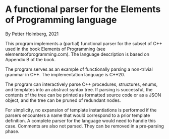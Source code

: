 # A functional parser for the Elements of Programming language

By Petter Holmberg, 2021

This program implements a (partial) functional parser for the subset of C++
used in the book Elements of Programming (see elementsofprogramming.com).
The language description is based on Appendix B of the book.

The program serves as an example of functionally parsing a non-trivial
grammar in C++. The implementation language is C++20.

The program can interactively parse C++ procedures, structures, enums, and
templates into an abstract syntax tree. If parsing is successful, the
contents of the tree can be printed as formatted source code or as a JSON
object, and the tree can be pruned of redundant nodes.

For simplicity, no expansion of template instantiations is performed if the
parsers encounters a name that would correspond to a prior template definition.
A complete parser for the language would need to handle this case.
Comments are also not parsed. They can be removed in a pre-parsing phase.
